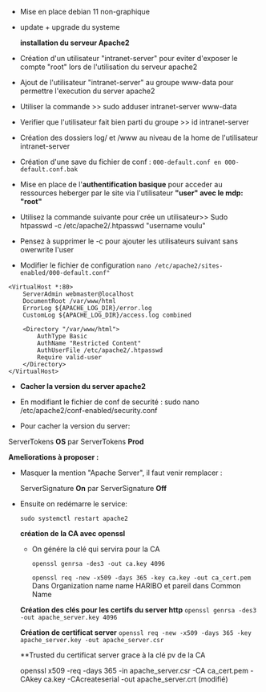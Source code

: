 
- Mise en place debian 11 non-graphique
- update + upgrade du systeme 

   **installation du serveur Apache2**
   
- Création d'un utilisateur "intranet-server" pour eviter d'exposer le compte "root" lors de l'utilisation du serveur apache2
- Ajout de l'utilisateur "intranet-server" au groupe www-data pour permettre l'execution du server apache2
- Utiliser la commande >> sudo adduser intranet-server www-data
- Verifier que l'utilisateur fait bien parti du groupe >> id intranet-server

- Création des dossiers log/ et /www  au niveau de la home de l'utilisateur intranet-server

- Création d'une save du fichier de conf : ```000-default.conf en 000-default.conf.bak```

- Mise en place de l'**authentification basique** pour acceder au ressources heberger par le site via              l'utilisateur     **"user" avec le mdp: "root"**
- Utilisez la commande suivante pour crée un utilisateur>> Sudo htpasswd -c /etc/apache2/.htpasswd "username      voulu"
- Pensez à supprimer le -c pour ajouter les utilisateurs suivant sans owerwrite l'user

- Modifier le fichier de configuration  ```nano /etc/apache2/sites-enabled/000-default.conf"``` 

```
<VirtualHost *:80>
    ServerAdmin webmaster@localhost
    DocumentRoot /var/www/html
    ErrorLog ${APACHE_LOG_DIR}/error.log
    CustomLog ${APACHE_LOG_DIR}/access.log combined

    <Directory "/var/www/html">
        AuthType Basic
        AuthName "Restricted Content"
        AuthUserFile /etc/apache2/.htpasswd
        Require valid-user
    </Directory>
</VirtualHost>
```

- **Cacher la version du server apache2** 

- En modifiant le fichier de conf de securité : sudo nano /etc/apache2/conf-enabled/security.conf

 - Pour cacher la version du server:
  
  ServerTokens **OS**  par ServerTokens **Prod** 

**Ameliorations à proposer :**

- Masquer la mention "Apache Server", il faut venir remplacer :

  ServerSignature **On** par ServerSignature **Off** 

- Ensuite on redémarre le service:

  ```sudo systemctl restart apache2```

  **création de la CA avec openssl**
  
  - On génére la clé qui servira pour la CA 
  
    ```openssl genrsa -des3 -out ca.key 4096```
   
    ```openssl req -new -x509 -days 365 -key ca.key -out ca_cert.pem```
    Dans Organization name name HARIBO et pareil dans Common Name
    
   **Création des clés pour les certifs du server http**
    ```openssl genrsa -des3 -out apache_server.key 4096```
    
   **Création de certificat server**
    ```openssl req -new -x509 -days 365 -key apache_server.key -out apache_server.csr```
      
   **Trusted du certificat server grace à la clé pv de la CA
      
    openssl x509 -req -days 365 -in apache_server.csr  -CA ca_cert.pem -CAkey ca.key  -CAcreateserial -out         apache_server.crt (modifié)


